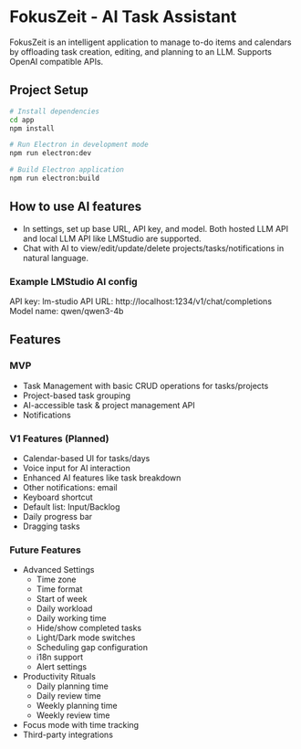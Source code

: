 # FokusZeit - AI Task Assistant

FokusZeit is an intelligent application to manage to-do items and calendars by offloading task creation, editing, and planning to an LLM. Supports OpenAI compatible APIs.

## Project Setup

```bash
# Install dependencies
cd app
npm install

# Run Electron in development mode
npm run electron:dev

# Build Electron application
npm run electron:build
```

## How to use AI features
- In settings, set up base URL, API key, and model. Both hosted LLM API and local LLM API like LMStudio are supported.
- Chat with AI to view/edit/update/delete projects/tasks/notifications in natural language.

### Example LMStudio AI config
API key: lm-studio
API URL: http://localhost:1234/v1/chat/completions
Model name: qwen/qwen3-4b

## Features

### MVP
- Task Management with basic CRUD operations for tasks/projects
- Project-based task grouping
- AI-accessible task & project management API
- Notifications

### V1 Features (Planned)
- Calendar-based UI for tasks/days
- Voice input for AI interaction
- Enhanced AI features like task breakdown
- Other notifications: email
- Keyboard shortcut 
- Default list: Input/Backlog
- Daily progress bar
- Dragging tasks

### Future Features
- Advanced Settings
  - Time zone
  - Time format
  - Start of week
  - Daily workload
  - Daily working time
  - Hide/show completed tasks
  - Light/Dark mode switches
  - Scheduling gap configuration
  - i18n support
  - Alert settings
- Productivity Rituals
  - Daily planning time
  - Daily review time
  - Weekly planning time
  - Weekly review time
- Focus mode with time tracking
- Third-party integrations
